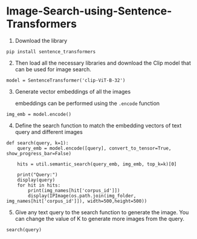 # Image-Search-using-Sentence-Transformers

1) Download the library
```
pip install sentence_transformers
```

2) Then load all the necessary libraries and download the Clip model that can be used for image search.

```
model = SentenceTransformer('clip-ViT-B-32')
```

3) Generate vector embeddings of all the images

    embeddings can be performed using the `.encode` function

```
img_emb = model.encode()
```

4) Define the search function to match the embedding vectors of text query and different images

```
def search(query, k=1):
    query_emb = model.encode([query], convert_to_tensor=True, show_progress_bar=False)
    
    hits = util.semantic_search(query_emb, img_emb, top_k=k)[0]
    
    print("Query:")
    display(query)
    for hit in hits:
        print(img_names[hit['corpus_id']])
        display(IPImage(os.path.join(img_folder, img_names[hit['corpus_id']]), width=500,height=500))
```

5) Give any text query to the search function to generate the image. You can change the value of K to generate more images from the query.

```
search(query)
```
